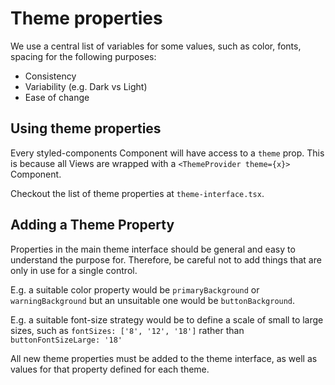 # Theme properties

We use a central list of variables for some values, such as color, fonts, spacing for the following purposes:
- Consistency
- Variability (e.g. Dark vs Light)
- Ease of change

## Using theme properties
Every styled-components Component will have access to a `theme` prop. This is because all Views are wrapped with a `<ThemeProvider theme={x}>` Component.

Checkout the list of theme properties at `theme-interface.tsx`.

## Adding a Theme Property
Properties in the main theme interface should be general and easy to understand the purpose for. Therefore, be careful not to add things that are only in use for a single control.

E.g. a suitable color property would be `primaryBackground` or `warningBackground` but an unsuitable one would be `buttonBackground`.

E.g. a suitable font-size strategy would be to define a scale of small to large sizes, such as `fontSizes: ['8', '12', '18']` rather than `buttonFontSizeLarge: '18'`

All new theme properties must be added to the theme interface, as well as values for that property defined for each theme.

